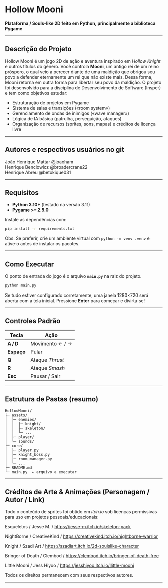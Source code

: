 # Hollow Mooni

**Plataforma / Souls‑like 2D feito em Python, principalmente a biblioteca Pygame**

---

## Descrição do Projeto

Hollow Mooni é um jogo 2D de ação e aventura inspirado em *Hollow Knight* e outros títulos do gênero. Você controla **Mooni**, um antigo rei de um reino próspero, o qual veio a perecer diante de uma maldição que obrigou seu povo a defender eternamente um rei que não existe mais. Dessa forma, Mooni retorna em outra forma para libertar seu povo da maldição. O projeto foi desenvolvido para a disciplina de Desenvolvimento de Software (Insper) e tem como objetivos estudar:

* Estruturação de projetos em Pygame
* Sistema de salas e transições («room system»)
* Gerenciamento de ondas de inimigos («wave manager»)
* Lógica de IA básica (patrulha, perseguição, ataques)
* Organização de recursos (sprites, sons, mapas) e créditos de licença livre

---

## Autores e respectivos usuários no git
João Henrique Mattar  @joaoham                      
Henrique Benclowicz   @broadercrane22                
Henrique Abreu        @betokique031     

---

## Requisitos

* **Python 3.10+** (testado na versão 3.11)
* **Pygame >= 2.5.0**

Instale as dependências com:

```bash
pip install -r requirements.txt
```

 Obs: Se preferir, crie um ambiente virtual com `python -m venv .venv` e ative‑o antes de instalar os pacotes.

---

## Como Executar

O ponto de entrada do jogo é o arquivo **`main.py`** na raiz do projeto.

```bash
python main.py
```

Se tudo estiver configurado corretamente, uma janela 1280×720 será aberta com a tela inicial. Pressione **Enter** para começar e divirta‑se!

---

## Controles Padrão

| Tecla      | Ação                     |
| ---------- | ------------------------ |
| **A / D**  | Movimento ← / →          |
| **Espaço** | Pular                    |
| **Q**      | Ataque *Thrust*          |
| **R**      | Ataque *Smash*           |
| **Esc**    | Pausar / Sair            |


---

## Estrutura de Pastas (resumo)

```
HollowMooni/
├─ assets/
│  ├─ enemies/
│  │  ├─ knight/
│  │  ├─ skeleton/
│  │  └─ ...
│  ├─ player/
│  └─ sounds/
├─ core/
│  ├─ player.py
│  ├─ knight_boss.py
│  ├─ room_manager.py
│  └─ ...
├─ README.md
└─ main.py  ← arquivo a executar
```

---

## Créditos de Arte & Animações (Personagem / Autor / Link)

Todo o conteúdo de sprites foi obtido em *itch.io* sob licenças permissivas para uso em projetos pessoais/educacionais:

Esqueletos / Jesse M. / https://jesse-m.itch.io/skeleton-pack

NightBorne / CreativeKind / https://creativekind.itch.io/nightborne-warrior

Knight / Szadi Art / https://szadiart.itch.io/2d-soulslike-character

Bringer of Death / Clembod / https://clembod.itch.io/bringer-of-death-free

Little Mooni / Jess Hiyoo / https://jesshiyoo.itch.io/llittle-mooni


Todos os direitos permanecem com seus respectivos autores.

---



